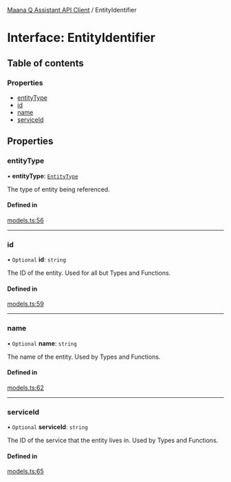 [Maana Q Assistant API Client](../README.md) / EntityIdentifier

# Interface: EntityIdentifier

## Table of contents

### Properties

- [entityType](EntityIdentifier.md#entitytype)
- [id](EntityIdentifier.md#id)
- [name](EntityIdentifier.md#name)
- [serviceId](EntityIdentifier.md#serviceid)

## Properties

### entityType

• **entityType**: [`EntityType`](../README.md#entitytype)

The type of entity being referenced.

#### Defined in

[models.ts:56](https://github.com/maana-io/q-assistant-client/blob/develop/src/models.ts#L56)

___

### id

• `Optional` **id**: `string`

The ID of the entity. Used for all but Types and Functions.

#### Defined in

[models.ts:59](https://github.com/maana-io/q-assistant-client/blob/develop/src/models.ts#L59)

___

### name

• `Optional` **name**: `string`

The name of the entity. Used by Types and Functions.

#### Defined in

[models.ts:62](https://github.com/maana-io/q-assistant-client/blob/develop/src/models.ts#L62)

___

### serviceId

• `Optional` **serviceId**: `string`

The ID of the service that the entity lives in.  Used by Types and Functions.

#### Defined in

[models.ts:65](https://github.com/maana-io/q-assistant-client/blob/develop/src/models.ts#L65)

